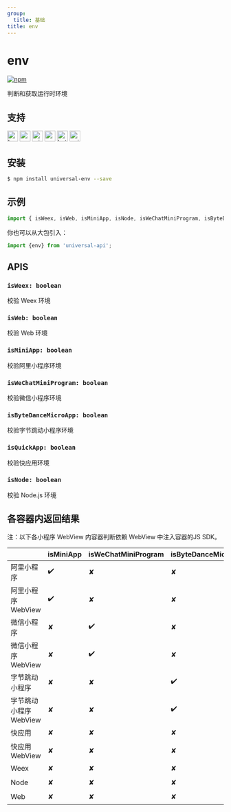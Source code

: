```yaml
---
group:
  title: 基础
title: env
---
```


# env
[![npm](https://img.shields.io/npm/v/universal-env.svg)](https://www.npmjs.com/package/universal-env)

判断和获取运行时环境

## 支持
<img alt="browser" src="https://gw.alicdn.com/tfs/TB1uYFobGSs3KVjSZPiXXcsiVXa-200-200.svg" width="25px" height="25px" title="h5" /> <img alt="weex" src="https://gw.alicdn.com/tfs/TB1jM0ebMaH3KVjSZFjXXcFWpXa-200-200.svg" width="25px" height="25px" /> <img alt="miniApp" src="https://gw.alicdn.com/tfs/TB1bBpmbRCw3KVjSZFuXXcAOpXa-200-200.svg" width="25px" height="25px" title="阿里小程序" /> <img alt="wechatMiniprogram" src="https://img.alicdn.com/tfs/TB1slcYdxv1gK0jSZFFXXb0sXXa-200-200.svg" width="25px" height="25px" title="微信小程序"> <img alt="bytedanceMicroApp" src="https://gw.alicdn.com/tfs/TB1jFtVzO_1gK0jSZFqXXcpaXXa-200-200.svg" width="25px" height="25px" title="字节跳动小程序"> <img alt="quickApp" src="https://gw.alicdn.com/tfs/TB1MP7EwQT2gK0jSZPcXXcKkpXa-200-200.svg" width="25px" height="25px">

## 安装
```bash
$ npm install universal-env --save
```

## 示例
```javascript
import { isWeex, isWeb, isMiniApp, isNode, isWeChatMiniProgram, isByteDanceMicroApp, isQuickApp } from 'universal-env';

```
你也可以从大包引入：

```js
import {env} from 'universal-api';
```

## APIS
### `isWeex: boolean`
校验 Weex 环境

### `isWeb: boolean`
校验 Web 环境

### `isMiniApp: boolean`
校验阿里小程序环境

### `isWeChatMiniProgram: boolean`
校验微信小程序环境

### `isByteDanceMicroApp: boolean`
校验字节跳动小程序环境

### `isQuickApp: boolean`
校验快应用环境

### `isNode: boolean`
校验 Node.js 环境

## 各容器内返回结果

注：以下各小程序 WebView 内容器判断依赖 WebView 中注入容器的JS SDK。

|                     | isMiniApp | isWeChatMiniProgram | isByteDanceMicroApp | isQuickApp | isWeb | isWeex | isNode |
| ------------------- | --------- | ------------------- | ------------------  | ---------- | ----- | ------ | ------ |
| 阿里小程序            | ✔️         | ✘                   | ✘                   | ✘          | ✘     | ✘      | ✘      |
| 阿里小程序 WebView    | ✔️         | ✘                   | ✘                   | ✘          | ✔️     | ✘      | ✘      |
| 微信小程序            | ✘         | ✔️                   | ✘                   | ✘          | ✘     | ✘      | ✘      |
| 微信小程序 WebView    | ✘         | ✔️                   | ✘                   | ✘          | ✔️     | ✘      | ✘      |
| 字节跳动小程序         | ✘         | ✘                   | ✔️                   | ✘          | ✘     | ✘      | ✘      |
| 字节跳动小程序 WebView | ✘         | ✘                   | ✔️                   | ✘          | ✔️     | ✘      | ✘      |
| 快应用                | ✘         | ✘                   | ✘                   | ✔️          | ✘     | ✘      | ✘      |
| 快应用 WebView        | ✘         | ✘                   | ✘                   | ✘          | ✔️     | ✘      | ✘      |
| Weex                 | ✘         | ✘                   | ✘                   | ✘          | ✘     | ✔️      | ✘      |
| Node                 | ✘         | ✘                   | ✘                   | ✘          | ✘     | ✘      | ✔️      |
| Web                  | ✘         | ✘                   | ✘                   | ✘          | ✔️     | ✘      | ✘      |



